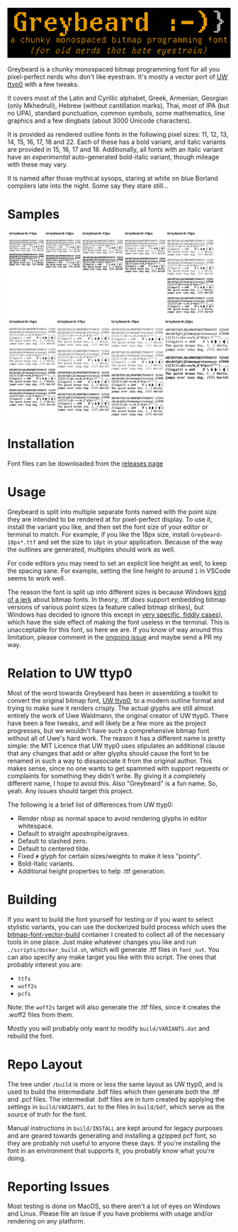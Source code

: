![Greybeard](logo.gif)

Greybeard is a chunky monospaced bitmap programming font for all you pixel-perfect nerds who don't like eyestrain. It's mostly a vector port of [UW ttyp0](http://people.mpi-inf.mpg.de/~uwe/misc/uw-ttyp0/) with a few tweaks.

It covers most of the Latin and Cyrillic alphabet, Greek, Armenian, Georgian (only Mkhedruli), Hebrew (without cantillation marks), Thai, most of IPA (but no UPA), standard punctuation, common symbols, some mathematics, line graphics and a few dingbats (about 3000 Unicode characters).

It is provided as rendered outline fonts in the following pixel sizes: 11, 12, 13, 14, 15, 16, 17, 18 and 22. Each of these has a bold variant, and italic variants are provided in 15, 16, 17 and 18. Additionally, all fonts with an italic variant have an *experimental* auto-generated bold-italic variant, though mileage with these may vary.

It is named after those mythical sysops, staring at white on blue Borland compilers late into the night. Some say they stare still...

# Samples

![Greybeard Samples](greybeard_sample.gif)

# Installation

Font files can be downloaded from the [releases page](https://github.com/flowchartsman/greybeard/releases)

# Usage

Greybeard is split into multiple separate fonts named with the point size they are intended to be rendered at for pixel-perfect display. To use it, install the variant you like, and then set the font size of your editor or terminal to match. For example, if you like the 18px size, install `Greybeard-18px*.ttf` and set the size to `18pt` in your application. Because of the way the outlines are generated, multiples should work as well.

For code editors you may need to set an explicit line height as well, to keep the spacing sane. For example, setting the line height to around `1` in VSCode seems to work well.

The reason the font is split up into different sizes is because Windows [kind of a jerk](http://www.electronicdissonance.com/2010/01/raster-fonts-in-visual-studio-2010.html) about bitmap fonts. In theory, .ttf *does* support embedding bitmap versions of various point sizes (a feature called bitmap strikes), but Windows has decided to ignore this except in [very specific, fiddly cases](https://int10h.org/blog/2016/01/windows-cleartype-truetype-fonts-embedded-bitmaps/)), which have the side effect of making the font useless in the terminal. This is unacceptable for this font, so here we are. If you know of way around this limitation, please comment in the [ongoing issue](https://github.com/flowchartsman/greybeard/issues/9) and maybe send a PR my way.


# Relation to UW ttyp0

Most of the word towards Greybeard has been in assembling a toolkit to convert the original bitmap font, [UW ttyp0](https://people.mpi-inf.mpg.de/~uwe/misc/uw-ttyp0/), to a modern outline format and trying to make sure it renders crisply. The actual glyphs are still almost entirely the work of Uwe Waldmann, the original creator of UW ttyp0. There have been a few tweaks, and will likely be a few more as the project progresses, but we wouldn't have such a comprehensive bitmap font without all of Uwe's hard work. The reason it has a different name is pretty simple: the MIT Licence that UW ttyp0 uses stipulates an additional clause that any changes that add or alter glyphs should cause the font to be renamed in such a way to dissasociate it from the original author. This makes sense, since no one wants to get spammed with support requests or complaints for something they didn't write. By giving it a completely different name, I hope to avoid this. Also "Greybeard" is a fun name. So, yeah. Any issues should target this project.

The following is a brief list of differences from UW ttyp0:

- Render nbsp as normal space to avoid rendering glyphs in editor whitespace.
- Default to straight apostrophe/graves.
- Default to slashed zero.
- Default to centered tilde.
- Fixed `#` glyph for certain sizes/weights to make it less "pointy".
- Bold-Italic variants.
- Additional height properties to help .ttf generation.

# Building

If you want to build the font yourself for testing or if you want to select stylistic variants, you can use the dockerized build process which uses the [bitmap-font-vector-build](https://hub.docker.com/r/flowchartsman/bitmap-font-vector-build) container I created to collect all of the necessary tools in one place. Just make whatever changes you like and run `./scripts/docker_build.sh`, which will generate .ttf files in `font_out`. You can also specify any make target you like with this script. The ones that probably interest you are:

- `ttfs`
- `woff2s`
- `pcfs`

Note: the `woff2s` target will also generate the .ttf files, since it creates the .woff2 files from them.

Mostly you will probably only want to modify `build/VARIANTS.dat` and rebuild the font.

# Repo Layout
The tree under `/build` is more or less the same layout as UW ttyp0, and is used to build the intermediate .bdf files which then generate both the .ttf and .pcf files. The intermediat .bdf files are in turn created by applying the settings in `build/VARIANTS.dat` to the files in `build/bdf`, which serve as the source of truth for the font.

Manual instructions in `build/INSTALL` are kept around for legacy purposes and are geared towards generating and installing a gzipped pcf font, so they are probably not useful to anyone these days. If you're installing the font in an environment that supports it, you probably know what you're doing.

# Reporting Issues
Most testing is done on MacOS, so there aren't a lot of eyes on Windows and Linux. Please file an issue if you have problems with usage and/or rendering on any platform.
